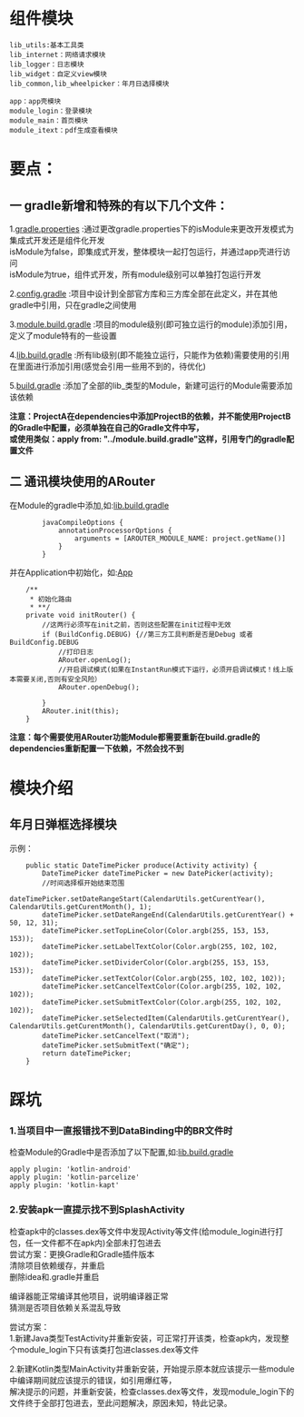 # 组件模块
```
lib_utils:基本工具类
lib_internet：网络请求模块
lib_logger：日志模块
lib_widget：自定义view模块
lib_common,lib_wheelpicker：年月日选择模块

app：app壳模块
module_login：登录模块
module_main：首页模块
module_itext：pdf生成查看模块
```

# 要点：
## 一 gradle新增和特殊的有以下几个文件：

1.[gradle.properties](gradle.properties)     :通过更改gradle.properties下的isModule来更改开发模式为集成式开发还是组件化开发  
                                               isModule为false，即集成式开发，整体模块一起打包运行，并通过app壳进行访问  
                                               isModule为true，组件式开发，所有module级别可以单独打包运行开发    

2.[config.gradle](config.gradle)             :项目中设计到全部官方库和三方库全部在此定义，并在其他gradle中引用，只在gradle之间使用  

3.[module.build.gradle](module.build.gradle) :项目的module级别(即可独立运行的module)添加引用，定义了module特有的一些设置  

4.[lib.build.gradle](lib.build.gradle)       :所有lib级别(即不能独立运行，只能作为依赖)需要使用的引用在里面进行添加引用(感觉会引用一些用不到的，待优化)  

5.[build.gradle](lib_base/build.gradle)      :添加了全部的lib_类型的Module，新建可运行的Module需要添加该依赖

**注意：ProjectA在dependencies中添加ProjectB的依赖，并不能使用ProjectB的Gradle中配置，必须单独在自己的Gradle文件中写，  
或使用类似：apply from: "../module.build.gradle"这样，引用专门的gradle配置文件**

## 二 通讯模块使用的ARouter
在Module的gradle中添加,如:[lib.build.gradle](lib.build.gradle)
```
        javaCompileOptions {
            annotationProcessorOptions {
                arguments = [AROUTER_MODULE_NAME: project.getName()]
            }
        }
```
并在Application中初始化，如:[App](lib_base/src/main/java/world/share/lib_base/App.kt)
```
    /**
     * 初始化路由
     * **/
    private void initRouter() {
        //这两行必须写在init之前，否则这些配置在init过程中无效
        if (BuildConfig.DEBUG) {//第三方工具判断是否是Debug 或者BuildConfig.DEBUG
            //打印日志
            ARouter.openLog();
            //开启调试模式(如果在InstantRun模式下运行，必须开启调试模式！线上版本需要关闭,否则有安全风险）
            ARouter.openDebug();

        }
        ARouter.init(this);
    }
```
**注意：每个需要使用ARouter功能Module都需要重新在build.gradle的dependencies重新配置一下依赖，不然会找不到**

# 模块介绍

## 年月日弹框选择模块

示例：
```
    public static DateTimePicker produce(Activity activity) {
        DateTimePicker dateTimePicker = new DatePicker(activity);
        //时间选择框开始结束范围
        dateTimePicker.setDateRangeStart(CalendarUtils.getCurentYear(), CalendarUtils.getCurentMonth(), 1);
        dateTimePicker.setDateRangeEnd(CalendarUtils.getCurentYear() + 50, 12, 31);
        dateTimePicker.setTopLineColor(Color.argb(255, 153, 153, 153));
        dateTimePicker.setLabelTextColor(Color.argb(255, 102, 102, 102));
        dateTimePicker.setDividerColor(Color.argb(255, 153, 153, 153));
        dateTimePicker.setTextColor(Color.argb(255, 102, 102, 102));
        dateTimePicker.setCancelTextColor(Color.argb(255, 102, 102, 102));
        dateTimePicker.setSubmitTextColor(Color.argb(255, 102, 102, 102));
        dateTimePicker.setSelectedItem(CalendarUtils.getCurentYear(), CalendarUtils.getCurentMonth(), CalendarUtils.getCurentDay(), 0, 0);
        dateTimePicker.setCancelText("取消");
        dateTimePicker.setSubmitText("确定");
        return dateTimePicker;
    }
```


# 踩坑
### 1.当项目中一直报错找不到DataBinding中的BR文件时

检查Module的Gradle中是否添加了以下配置,如:[lib.build.gradle](lib.build.gradle)
```
apply plugin: 'kotlin-android'
apply plugin: 'kotlin-parcelize'
apply plugin: 'kotlin-kapt'
```

### 2.安装apk一直提示找不到SplashActivity

检查apk中的classes.dex等文件中发现Activity等文件(给module_login进行打包，任一文件都不在apk内)全部未打包进去  
尝试方案：更换Gradle和Gradle插件版本  
        清除项目依赖缓存，并重启  
        删除idea和.gradle并重启  

编译器能正常编译其他项目，说明编译器正常  
猜测是否项目依赖关系混乱导致  

尝试方案：  
1.新建Java类型TestActivity并重新安装，可正常打开该类，检查apk内，发现整个module_login下只有该类打包进classes.dex等文件  

2.新建Kotlin类型MainActivity并重新安装，开始提示原本就应该提示一些module中编译期间就应该提示的错误，如引用爆红等，  
解决提示的问题，并重新安装，检查classes.dex等文件，发现module_login下的文件终于全部打包进去，至此问题解决，原因未知，特此记录。  
